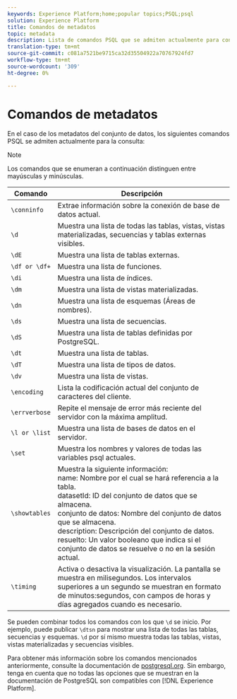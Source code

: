 ```yaml
---
keywords: Experience Platform;home;popular topics;PSQL;psql
solution: Experience Platform
title: Comandos de metadatos
topic: metadata
description: Lista de comandos PSQL que se admiten actualmente para consultar metadatos.
translation-type: tm+mt
source-git-commit: c081a7521be9715ca32d35504922a70767924fd7
workflow-type: tm+mt
source-wordcount: '309'
ht-degree: 0%

---
```



# Comandos de metadatos

En el caso de los metadatos del conjunto de datos, los siguientes comandos PSQL se admiten actualmente para la consulta:

>[!NOTE]
>
>Los comandos que se enumeran a continuación distinguen entre mayúsculas y minúsculas.

| Comando | Descripción |
|------- | ------------|
| `\conninfo` | Extrae información sobre la conexión de base de datos actual. |
| `\d` | Muestra una lista de todas las tablas, vistas, vistas materializadas, secuencias y tablas externas visibles. |
| `\dE` | Muestra una lista de tablas externas. |
| `\df or \df+` | Muestra una lista de funciones. |
| `\di` | Muestra una lista de índices. |
| `\dm` | Muestra una lista de vistas materializadas. |
| `\dn` | Muestra una lista de esquemas (Áreas de nombres). |
| `\ds` | Muestra una lista de secuencias. |
| `\dS` | Muestra una lista de tablas definidas por PostgreSQL. |
| `\dt` | Muestra una lista de tablas. |
| `\dT` | Muestra una lista de tipos de datos. |
| `\dv` | Muestra una lista de vistas. |
| `\encoding` | Lista la codificación actual del conjunto de caracteres del cliente. |
| `\errverbose` | Repite el mensaje de error más reciente del servidor con la máxima amplitud. |
| `\l or \list` | Muestra una lista de bases de datos en el servidor. |
| `\set` | Muestra los nombres y valores de todas las variables psql actuales. |
| `\showtables` | Muestra la siguiente información: <br>name: Nombre por el cual se hará referencia a la tabla.<br>datasetId: ID del conjunto de datos que se almacena.<br>conjunto de datos: Nombre del conjunto de datos que se almacena.<br>description: Descripción del conjunto de datos.<br>resuelto: Un valor booleano que indica si el conjunto de datos se resuelve o no en la sesión actual. |
| `\timing` | Activa o desactiva la visualización. La pantalla se muestra en milisegundos. Los intervalos superiores a un segundo se muestran en formato de minutos:segundos, con campos de horas y días agregados cuando es necesario. |

Se pueden combinar todos los comandos con los que `\d` se inicio. Por ejemplo, puede publicar `\dtsn` para mostrar una lista de todas las tablas, secuencias y esquemas. `\d` por sí mismo muestra todas las tablas, vistas, vistas materializadas y secuencias visibles.

Para obtener más información sobre los comandos mencionados anteriormente, consulte la documentación de [postgresql.org](https://www.postgresql.org/docs/10/app-psql.html). Sin embargo, tenga en cuenta que no todas las opciones que se muestran en la documentación de PostgreSQL son compatibles con [!DNL Experience Platform].

